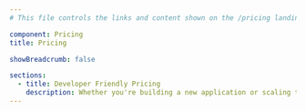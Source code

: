 ```yaml
---
# This file controls the links and content shown on the /pricing landing page.

component: Pricing
title: Pricing

showBreadcrumb: false

sections:
  - title: Developer Friendly Pricing
    description: Whether you're building a new application or scaling to millions of users, our plans have you covered.
---
```

